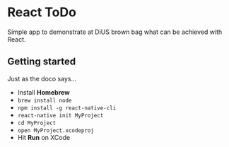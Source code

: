 React ToDo
====

Simple app to demonstrate at DiUS brown bag what can be achieved with React.

Getting started
----
Just as the doco says...

* Install __Homebrew__
* `brew install node`
* `npm install -g react-native-cli`
* `react-native init MyProject`
* `cd MyProject`
* `open MyProject.xcodeproj`
* Hit __Run__ on XCode
